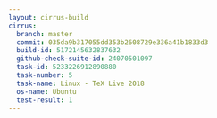 ```yaml
---
layout: cirrus-build
cirrus:
  branch: master
  commit: 035da9b317055dd353b2608729e336a41b1833d3
  build-id: 5172145632837632
  github-check-suite-id: 24070501097
  task-id: 5233226912890880
  task-number: 5
  task-name: Linux - TeX Live 2018
  os-name: Ubuntu
  test-result: 1
---
```

